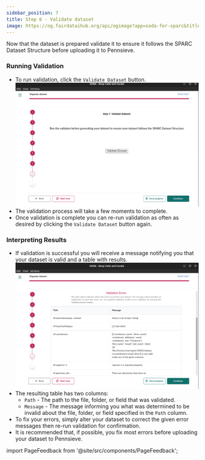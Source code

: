 ```yaml
---
sidebar_position: 7
title: Step 6 - Validate dataset
image: https://og.fairdataihub.org/api/ogimage?app=soda-for-sparc&title=Step%206%20-%20Generate%20dataset&description=Prepare%20Dataset
---
```


Now that the dataset is prepared validate it to ensure it follows the SPARC Dataset Structure before uploading it to Pennsieve.

### Running Validation

- To run validation, click the `Validate Dataset` button.
  ![](https://github.com/fairdataihub/SODA-for-SPARC/blob/main/docs/documentation/Organize-dataset/organize-datasets-validate-button.png?raw=true)
- The validation process will take a few moments to complete.
- Once validation is complete you can re-run validation as often as desired by clicking the `Validate Dataset` button again.

### Interpreting Results

- If validation is successful you will receive a message notifying you that your dataset is valid and a table with results.
  ![](https://github.com/fairdataihub/SODA-for-SPARC/blob/main/docs/documentation/Organize-dataset/organize-datasets-validation-results.png?raw=true)
- The resulting table has two columns:
  - `Path` - The path to the file, folder, or field that was validated.
  - `Message` - The message informing you what was determined to be invalid about the file, folder, or field specified in the `Path` column.
- To fix your errors, simply alter your dataset to correct the given error messages then re-run validation for confirmation.
- It is recommended that, if possible, you fix most errors before uploading your dataset to Pennsieve.

import PageFeedback from '@site/src/components/PageFeedback';

<PageFeedback />
